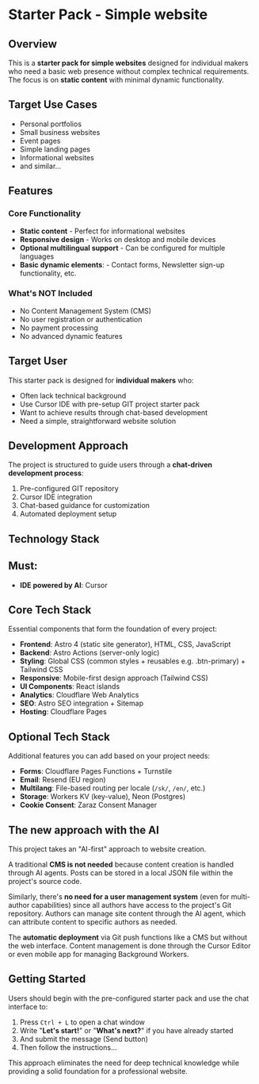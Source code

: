 # Starter Pack - Simple website

## Overview

This is a **starter pack for simple websites** designed for individual makers who need a basic web presence without complex technical requirements. The focus is on **static content** with minimal dynamic functionality.

## Target Use Cases

- Personal portfolios
- Small business websites
- Event pages
- Simple landing pages
- Informational websites
- and similar...

## Features

### Core Functionality

- **Static content** - Perfect for informational websites
- **Responsive design** - Works on desktop and mobile devices
- **Optional multilingual support** - Can be configured for multiple languages
- **Basic dynamic elements**: - Contact forms, Newsletter sign-up functionality, etc.

### What's NOT Included

- No Content Management System (CMS)
- No user registration or authentication
- No payment processing
- No advanced dynamic features

## Target User

This starter pack is designed for **individual makers** who:

- Often lack technical background
- Use Cursor IDE with pre-setup GIT project starter pack
- Want to achieve results through chat-based development
- Need a simple, straightforward website solution

## Development Approach

The project is structured to guide users through a **chat-driven development process**:

1. Pre-configured GIT repository
2. Cursor IDE integration
3. Chat-based guidance for customization
4. Automated deployment setup

## Technology Stack

## Must:

- **IDE powered by AI**: Cursor

## Core Tech Stack

Essential components that form the foundation of every project:

- **Frontend**: Astro 4 (static site generator), HTML, CSS, JavaScript
- **Backend**: Astro Actions (server-only logic)
- **Styling**: Global CSS (common styles + reusables e.g. .btn-primary) + Tailwind CSS
- **Responsive**: Mobile-first design approach (Tailwind CSS)
- **UI Components**: React islands
- **Analytics**: Cloudflare Web Analytics
- **SEO**: Astro SEO integration + Sitemap
- **Hosting**: Cloudflare Pages

## Optional Tech Stack

Additional features you can add based on your project needs:

- **Forms**: Cloudflare Pages Functions + Turnstile
- **Email**: Resend (EU region)
- **Multilang**: File-based routing per locale (`/sk/`, `/en/`, etc.)
- **Storage**: Workers KV (key-value), Neon (Postgres)
- **Cookie Consent**: Zaraz Consent Manager

## The new approach with the AI

This project takes an "AI-first" approach to website creation.

A traditional **CMS is not needed** because content creation is handled through AI agents. Posts can be stored in a local JSON file within the project's source code.

Similarly, there's **no need for a user management system** (even for multi-author capabilities) since all authors have access to the project's Git repository. Authors can manage site content through the AI agent, which can attribute content to specific authors as needed.

The **automatic deployment** via Git push functions like a CMS but without the web interface. Content management is done through the Cursor Editor or even mobile app for managing Background Workers.

## Getting Started

Users should begin with the pre-configured starter pack and use the chat interface to:

1. Press `Ctrl + L` to open a chat window
2. Write "**Let's start!**" or "**What's next?**" if you have already started
3. And submit the message (Send button)
4. Then follow the instructions...

This approach eliminates the need for deep technical knowledge while providing a solid foundation for a professional website.
